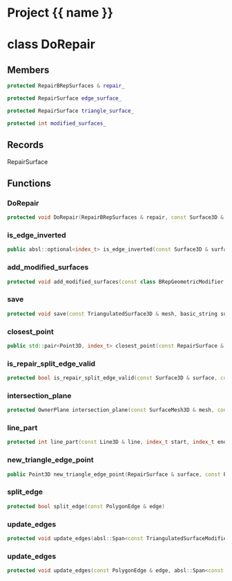 <script setup>
import {useRoute} from 'vitepress'
const {path} = useRoute()
const tokens = path.split('/')
const words = tokens[2].split('-');
for (let i = 0; i < words.length; i++) {
    words[i] = words[i].charAt(0).toUpperCase() + words[i].slice(1);
    words[i] = words[i].replace('geode', 'Geode')
}
const name = words.join('-');
</script>
# Project {{ name }}

# class DoRepair


## Members

```cpp
protected RepairBRepSurfaces & repair_

```

```cpp
protected RepairSurface edge_surface_

```

```cpp
protected RepairSurface triangle_surface_

```

```cpp
protected int modified_surfaces_

```



## Records

RepairSurface



## Functions

### DoRepair

```cpp
protected void DoRepair(RepairBRepSurfaces & repair, const Surface3D & edge_surface, const PolygonEdge & edge, const Surface3D & triangle_surface, int triangle_edges)
```


### is_edge_inverted

```cpp
public absl::optional<index_t> is_edge_inverted(const Surface3D & surface, const PolygonEdge & edge)
```


### add_modified_surfaces

```cpp
protected void add_modified_surfaces(const class BRepGeometricModifier::BRepSplitPolygonEdgeInfo & output)
```


### save

```cpp
protected void save(const TriangulatedSurface3D & mesh, basic_string suffix)
```


### closest_point

```cpp
public std::pair<Point3D, index_t> closest_point(const RepairSurface & surface, const PolygonEdge & edge)
```


### is_repair_split_edge_valid

```cpp
protected bool is_repair_split_edge_valid(const Surface3D & surface, const PolygonEdge & edge, const Point3D & point)
```


### intersection_plane

```cpp
protected OwnerPlane intersection_plane(const SurfaceMesh3D & mesh, const PolygonEdge & edge, const Point3D & opposite)
```


### line_part

```cpp
protected int line_part(const Line3D & line, index_t start, index_t end)
```


### new_triangle_edge_point

```cpp
public Point3D new_triangle_edge_point(RepairSurface & surface, const PolygonEdge & edge)
```


### split_edge

```cpp
protected bool split_edge(const PolygonEdge & edge)
```


### update_edges

```cpp
protected void update_edges(absl::Span<const TriangulatedSurfaceModifier3D::PolygonEdgeMapping> mappings)
```


### update_edges

```cpp
protected void update_edges(const PolygonEdge & edge, absl::Span<const TriangulatedSurfaceModifier3D::PolygonEdgeMapping> mappings)
```




